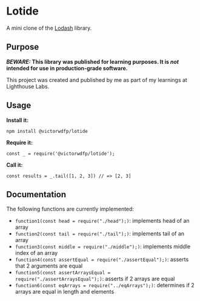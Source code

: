 # Lotide

A mini clone of the [Lodash](https://lodash.com) library.

## Purpose

**_BEWARE:_ This library was published for learning purposes. It is _not_ intended for use in production-grade software.**

This project was created and published by me as part of my learnings at Lighthouse Labs. 

## Usage

**Install it:**

`npm install @victorwdfp/lotide`

**Require it:**

`const _ = require('@victorwdfp/lotide');`

**Call it:**

`const results = _.tail([1, 2, 3]) // => [2, 3]`

## Documentation

The following functions are currently implemented:

* `function1(const head = require("./head");)`: implements head of an array
* `function2(const tail = require("./tail");)`: implements tail of an array
* `function3(const middle = require("./middle");)`: implements middle index of an array
* `function4(const assertEqual = require("./assertEqual");)`: asserts that 2 arguments are equal
* `function5(const assertArraysEqual = require("./assertArraysEqual");)`: asserts if 2 arrays are equal
* `function6(const eqArrays = require("../eqArrays");)`: determines if 2 arrays are equal in length and elements